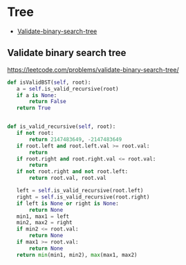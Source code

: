  # Tree

+ [Validate-binary-search-tree](#validate-binary-search-tree)

 ## Validate binary search tree

 https://leetcode.com/problems/validate-binary-search-tree/ 

 ```python
def isValidBST(self, root):
    a = self.is_valid_recursive(root)
    if a is None:
        return False
    return True


def is_valid_recursive(self, root):
    if not root:
        return 2147483649, -2147483649
    if root.left and root.left.val >= root.val:
        return
    if root.right and root.right.val <= root.val:
        return
    if not root.right and not root.left:
        return root.val, root.val

    left = self.is_valid_recursive(root.left)
    right = self.is_valid_recursive(root.right)
    if left is None or right is None:
        return None
    min1, max1 = left
    min2, max2 = right
    if min2 <= root.val:
        return None
    if max1 >= root.val:
        return None
    return min(min1, min2), max(max1, max2)
    
 ```